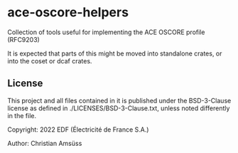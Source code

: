 <!--
SPDX-FileCopyrightText: Copyright 2022 EDF (Électricité de France S.A.)
SPDX-License-Identifier: BSD-3-Clause
-->
ace-oscore-helpers
==================

Collection of tools useful for implementing the ACE OSCORE profile (RFC9203)

It is expected that parts of this might be moved into standalone crates, or into the coset or
dcaf crates.

License
-------

This project and all files contained in it is published under the
BSD-3-Clause license as defined in ./LICENSES/BSD-3-Clause.txt,
unless noted differently in the file.

Copyright: 2022 EDF (Électricité de France S.A.)

Author: Christian Amsüss
